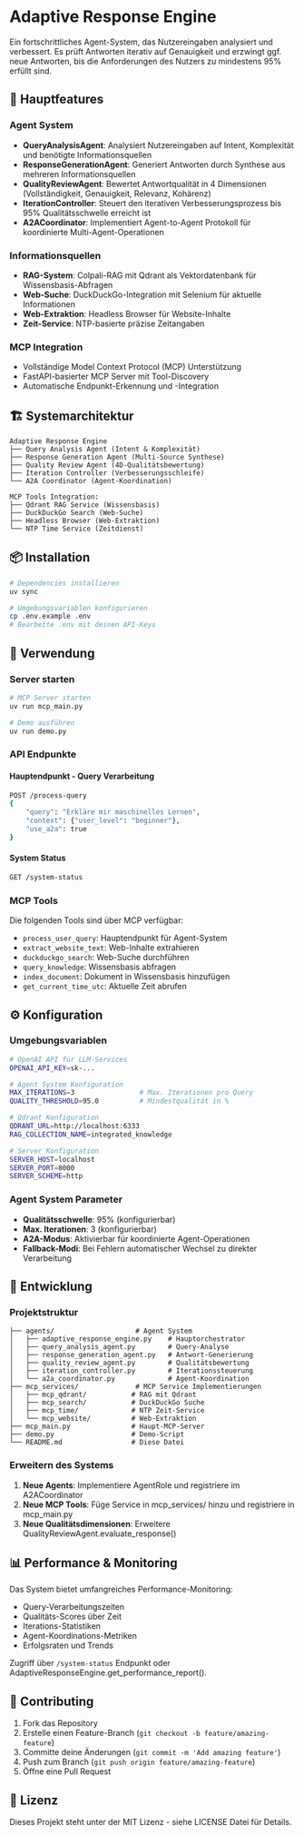 # Adaptive Response Engine

Ein fortschrittliches Agent-System, das Nutzereingaben analysiert und verbessert. Es prüft Antworten iterativ auf Genauigkeit und erzwingt ggf. neue Antworten, bis die Anforderungen des Nutzers zu mindestens 95% erfüllt sind.

## 🚀 Hauptfeatures

### Agent System
- **QueryAnalysisAgent**: Analysiert Nutzereingaben auf Intent, Komplexität und benötigte Informationsquellen
- **ResponseGenerationAgent**: Generiert Antworten durch Synthese aus mehreren Informationsquellen  
- **QualityReviewAgent**: Bewertet Antwortqualität in 4 Dimensionen (Vollständigkeit, Genauigkeit, Relevanz, Kohärenz)
- **IterationController**: Steuert den iterativen Verbesserungsprozess bis 95% Qualitätsschwelle erreicht ist
- **A2ACoordinator**: Implementiert Agent-to-Agent Protokoll für koordinierte Multi-Agent-Operationen

### Informationsquellen
- **RAG-System**: Colpali-RAG mit Qdrant als Vektordatenbank für Wissensbasis-Abfragen
- **Web-Suche**: DuckDuckGo-Integration mit Selenium für aktuelle Informationen
- **Web-Extraktion**: Headless Browser für Website-Inhalte
- **Zeit-Service**: NTP-basierte präzise Zeitangaben

### MCP Integration
- Vollständige Model Context Protocol (MCP) Unterstützung
- FastAPI-basierter MCP Server mit Tool-Discovery
- Automatische Endpunkt-Erkennung und -Integration

## 🏗️ Systemarchitektur

```
Adaptive Response Engine
├── Query Analysis Agent (Intent & Komplexität)
├── Response Generation Agent (Multi-Source Synthese)
├── Quality Review Agent (4D-Qualitätsbewertung)
├── Iteration Controller (Verbesserungsschleife)
└── A2A Coordinator (Agent-Koordination)

MCP Tools Integration:
├── Qdrant RAG Service (Wissensbasis)
├── DuckDuckGo Search (Web-Suche)
├── Headless Browser (Web-Extraktion)
└── NTP Time Service (Zeitdienst)
```

## 📦 Installation

```bash
# Dependencies installieren
uv sync

# Umgebungsvariablen konfigurieren
cp .env.example .env
# Bearbeite .env mit deinen API-Keys
```

## 🚀 Verwendung

### Server starten
```bash
# MCP Server starten
uv run mcp_main.py

# Demo ausführen
uv run demo.py
```

### API Endpunkte

#### Hauptendpunkt - Query Verarbeitung
```bash
POST /process-query
{
    "query": "Erkläre mir maschinelles Lernen",
    "context": {"user_level": "beginner"},
    "use_a2a": true
}
```

#### System Status
```bash
GET /system-status
```

### MCP Tools
Die folgenden Tools sind über MCP verfügbar:
- `process_user_query`: Hauptendpunkt für Agent-System
- `extract_website_text`: Web-Inhalte extrahieren
- `duckduckgo_search`: Web-Suche durchführen
- `query_knowledge`: Wissensbasis abfragen
- `index_document`: Dokument in Wissensbasis hinzufügen
- `get_current_time_utc`: Aktuelle Zeit abrufen

## ⚙️ Konfiguration

### Umgebungsvariablen
```bash
# OpenAI API für LLM-Services
OPENAI_API_KEY=sk-...

# Agent System Konfiguration  
MAX_ITERATIONS=3                # Max. Iterationen pro Query
QUALITY_THRESHOLD=95.0          # Mindestqualität in %

# Qdrant Konfiguration
QDRANT_URL=http://localhost:6333
RAG_COLLECTION_NAME=integrated_knowledge

# Server Konfiguration
SERVER_HOST=localhost
SERVER_PORT=8000
SERVER_SCHEME=http
```

### Agent System Parameter
- **Qualitätsschwelle**: 95% (konfigurierbar)
- **Max. Iterationen**: 3 (konfigurierbar)  
- **A2A-Modus**: Aktivierbar für koordinierte Agent-Operationen
- **Fallback-Modi**: Bei Fehlern automatischer Wechsel zu direkter Verarbeitung

## 🔧 Entwicklung

### Projektstruktur
```
├── agents/                    # Agent System
│   ├── adaptive_response_engine.py    # Hauptorchestrator
│   ├── query_analysis_agent.py        # Query-Analyse
│   ├── response_generation_agent.py   # Antwort-Generierung  
│   ├── quality_review_agent.py        # Qualitätsbewertung
│   ├── iteration_controller.py        # Iterationssteuerung
│   └── a2a_coordinator.py             # Agent-Koordination
├── mcp_services/              # MCP Service Implementierungen
│   ├── mcp_qdrant/           # RAG mit Qdrant
│   ├── mcp_search/           # DuckDuckGo Suche
│   ├── mcp_time/             # NTP Zeit-Service
│   └── mcp_website/          # Web-Extraktion
├── mcp_main.py               # Haupt-MCP-Server
├── demo.py                   # Demo-Script
└── README.md                 # Diese Datei
```

### Erweitern des Systems
1. **Neue Agents**: Implementiere AgentRole und registriere im A2ACoordinator
2. **Neue MCP Tools**: Füge Service in mcp_services/ hinzu und registriere in mcp_main.py
3. **Neue Qualitätsdimensionen**: Erweitere QualityReviewAgent.evaluate_response()

## 📊 Performance & Monitoring

Das System bietet umfangreiches Performance-Monitoring:
- Query-Verarbeitungszeiten
- Qualitäts-Scores über Zeit
- Iterations-Statistiken  
- Agent-Koordinations-Metriken
- Erfolgsraten und Trends

Zugriff über `/system-status` Endpunkt oder AdaptiveResponseEngine.get_performance_report().

## 🤝 Contributing

1. Fork das Repository
2. Erstelle einen Feature-Branch (`git checkout -b feature/amazing-feature`)
3. Committe deine Änderungen (`git commit -m 'Add amazing feature'`)
4. Push zum Branch (`git push origin feature/amazing-feature`)
5. Öffne eine Pull Request

## 📝 Lizenz

Dieses Projekt steht unter der MIT Lizenz - siehe LICENSE Datei für Details.
